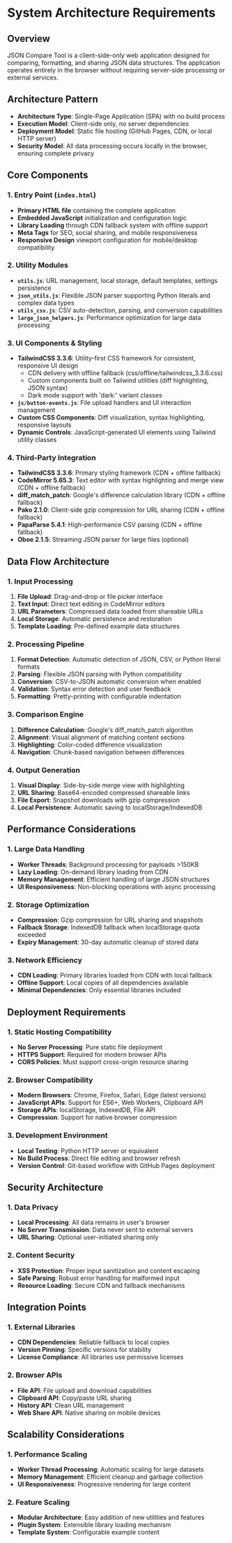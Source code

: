 # System Architecture Requirements

## Overview
JSON Compare Tool is a client-side-only web application designed for comparing, formatting, and sharing JSON data structures. The application operates entirely in the browser without requiring server-side processing or external services.

## Architecture Pattern
- **Architecture Type**: Single-Page Application (SPA) with no build process
- **Execution Model**: Client-side only, no server dependencies
- **Deployment Model**: Static file hosting (GitHub Pages, CDN, or local HTTP server)
- **Security Model**: All data processing occurs locally in the browser, ensuring complete privacy

## Core Components

### 1. Entry Point (`index.html`)
- **Primary HTML file** containing the complete application
- **Embedded JavaScript** initialization and configuration logic
- **Library Loading** through CDN fallback system with offline support
- **Meta Tags** for SEO, social sharing, and mobile responsiveness
- **Responsive Design** viewport configuration for mobile/desktop compatibility

### 2. Utility Modules
- **`utils.js`**: URL management, local storage, default templates, settings persistence
- **`json_utils.js`**: Flexible JSON parser supporting Python literals and complex data types
- **`utils_csv.js`**: CSV auto-detection, parsing, and conversion capabilities
- **`large_json_helpers.js`**: Performance optimization for large data processing

### 3. UI Components & Styling
- **TailwindCSS 3.3.6**: Utility-first CSS framework for consistent, responsive UI design
  - CDN delivery with offline fallback (css/offline/tailwindcss_3.3.6.css)
  - Custom components built on Tailwind utilities (diff highlighting, JSON syntax)
  - Dark mode support with 'dark:' variant classes
- **`js/button-events.js`**: File upload handlers and UI interaction management
- **Custom CSS Components**: Diff visualization, syntax highlighting, responsive layouts
- **Dynamic Controls**: JavaScript-generated UI elements using Tailwind utility classes

### 4. Third-Party Integration
- **TailwindCSS 3.3.6**: Primary styling framework (CDN + offline fallback)
- **CodeMirror 5.65.3**: Text editor with syntax highlighting and merge view (CDN + offline fallback)
- **diff_match_patch**: Google's difference calculation library (CDN + offline fallback)
- **Pako 2.1.0**: Client-side gzip compression for URL sharing (CDN + offline fallback)
- **PapaParse 5.4.1**: High-performance CSV parsing (CDN + offline fallback)
- **Oboe 2.1.5**: Streaming JSON parser for large files (optional)

## Data Flow Architecture

### 1. Input Processing
1. **File Upload**: Drag-and-drop or file picker interface
2. **Text Input**: Direct text editing in CodeMirror editors
3. **URL Parameters**: Compressed data loaded from shareable URLs
4. **Local Storage**: Automatic persistence and restoration
5. **Template Loading**: Pre-defined example data structures

### 2. Processing Pipeline
1. **Format Detection**: Automatic detection of JSON, CSV, or Python literal formats
2. **Parsing**: Flexible JSON parsing with Python compatibility
3. **Conversion**: CSV-to-JSON automatic conversion when enabled
4. **Validation**: Syntax error detection and user feedback
5. **Formatting**: Pretty-printing with configurable indentation

### 3. Comparison Engine
1. **Difference Calculation**: Google's diff_match_patch algorithm
2. **Alignment**: Visual alignment of matching content sections
3. **Highlighting**: Color-coded difference visualization
4. **Navigation**: Chunk-based navigation between differences

### 4. Output Generation
1. **Visual Display**: Side-by-side merge view with highlighting
2. **URL Sharing**: Base64-encoded compressed shareable links
3. **File Export**: Snapshot downloads with gzip compression
4. **Local Persistence**: Automatic saving to localStorage/IndexedDB

## Performance Considerations

### 1. Large Data Handling
- **Worker Threads**: Background processing for payloads >150KB
- **Lazy Loading**: On-demand library loading from CDN
- **Memory Management**: Efficient handling of large JSON structures
- **UI Responsiveness**: Non-blocking operations with async processing

### 2. Storage Optimization
- **Compression**: Gzip compression for URL sharing and snapshots
- **Fallback Storage**: IndexedDB fallback when localStorage quota exceeded
- **Expiry Management**: 30-day automatic cleanup of stored data

### 3. Network Efficiency
- **CDN Loading**: Primary libraries loaded from CDN with local fallback
- **Offline Support**: Local copies of all dependencies available
- **Minimal Dependencies**: Only essential libraries included

## Deployment Requirements

### 1. Static Hosting Compatibility
- **No Server Processing**: Pure static file deployment
- **HTTPS Support**: Required for modern browser APIs
- **CORS Policies**: Must support cross-origin resource sharing

### 2. Browser Compatibility
- **Modern Browsers**: Chrome, Firefox, Safari, Edge (latest versions)
- **JavaScript APIs**: Support for ES6+, Web Workers, Clipboard API
- **Storage APIs**: localStorage, IndexedDB, File API
- **Compression**: Support for native browser compression

### 3. Development Environment
- **Local Testing**: Python HTTP server or equivalent
- **No Build Process**: Direct file editing and browser refresh
- **Version Control**: Git-based workflow with GitHub Pages deployment

## Security Architecture

### 1. Data Privacy
- **Local Processing**: All data remains in user's browser
- **No Server Transmission**: Data never sent to external servers
- **URL Sharing**: Optional user-initiated sharing only

### 2. Content Security
- **XSS Protection**: Proper input sanitization and content escaping
- **Safe Parsing**: Robust error handling for malformed input
- **Resource Loading**: Secure CDN and fallback mechanisms

## Integration Points

### 1. External Libraries
- **CDN Dependencies**: Reliable fallback to local copies
- **Version Pinning**: Specific versions for stability
- **License Compliance**: All libraries use permissive licenses

### 2. Browser APIs
- **File API**: File upload and download capabilities
- **Clipboard API**: Copy/paste URL sharing
- **History API**: Clean URL management
- **Web Share API**: Native sharing on mobile devices

## Scalability Considerations

### 1. Performance Scaling
- **Worker Thread Processing**: Automatic scaling for large datasets
- **Memory Management**: Efficient cleanup and garbage collection
- **UI Responsiveness**: Progressive rendering for large content

### 2. Feature Scaling
- **Modular Architecture**: Easy addition of new utilities and features
- **Plugin System**: Extensible library loading mechanism
- **Template System**: Configurable example content